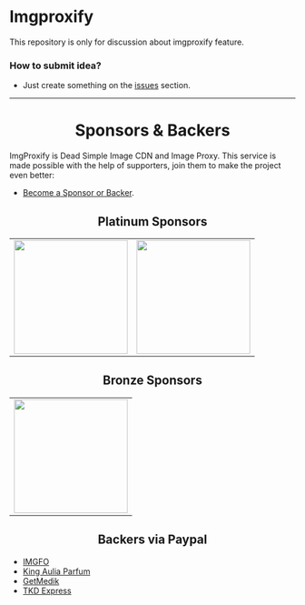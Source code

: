 # Imgproxify
This repository is only for discussion about imgproxify feature.

### How to submit idea?
- Just create something on the [issues](https://github.com/aalfiann/imgproxify/issues) section.

---

<h1 align="center">Sponsors &amp; Backers</h1>

ImgProxify is Dead Simple Image CDN and Image Proxy. This service is made possible with the help of supporters, join them to make the project even better:

- [Become a Sponsor or Backer](https://imgproxify.com/contact).

<h2 align="center">Platinum Sponsors</h2>

<!-- platinum start -->
<table>
  <tbody>
    <tr><!-- Per TR is 4 TD -->
      <td align="center" valign="middle">
        <a href="https://www.cloudflare.com/" target="_blank">
          <img width="200px" src="https://cdn.imgproxify.com/img/3400fd611717c6323217b58e78146e250d798ded14b486df2892f6db8430a16407fffd73b3ef9272c19e2fb628ba0f9cd359a2f4a54ddb2f.png">
        </a>
      </td>
      <td align="center" valign="middle">
        <a href="https://fastify.io/" target="_blank">
          <img width="200px" src="https://cdn.imgproxify.com/img/3400fd611717c6323217b58e78146e250d798ded14b486df2892f6db8430a16431951d03660ef01914f7eb32c6569833.png">
        </a>
      </td>
    </tr>
  </tbody>
</table>
<!-- platinum end -->

<h2 align="center">Bronze Sponsors</h2>

<!-- bronze start -->
<table>
  <tbody>
    <tr><!-- Per TR is 4 TD -->
      <td align="center" valign="middle">
        <a href="https://hexoder.com/" target="_blank">
          <img width="200px" src="https://cdn.imgproxify.com/img/3400fd611717c63252b0d0060f3f03fea38b3aeb4434e8e8a27a0d4eb12e2cdad4cd2db7fcea34127b5714c115e85f12.png">
        </a>
      </td>
    </tr>
  </tbody>
</table>
<!-- bronze end -->

<h2 align="center">Backers via Paypal</h2>

- [IMGFO](https://imgfo.com)
- [King Aulia Parfum](https://kingauliaparfum.com)
- [GetMedik](https://getmedik.co.id)
- [TKD Express](https://tkd.co.id)